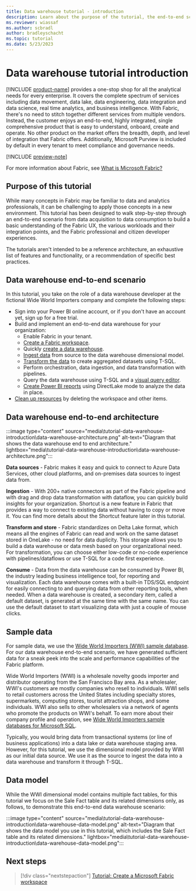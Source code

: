 ```yaml
---
title: Data warehouse tutorial - introduction
description: Learn about the purpose of the tutorial, the end-to-end scenario and architecture, the sample data, and the data model.
ms.reviewer: wiassaf
ms.author: scbradl
author: bradleyschacht
ms.topic: tutorial
ms.date: 5/23/2023
---
```


# Data warehouse tutorial introduction

[!INCLUDE [product-name](../includes/product-name.md)] provides a one-stop shop for all the analytical needs for every enterprise. It covers the complete spectrum of services including data movement, data lake, data engineering, data integration and data science, real time analytics, and business intelligence. With Fabric, there's no need to stitch together different services from multiple vendors. Instead, the customer enjoys an end-to-end, highly integrated, single comprehensive product that is easy to understand, onboard, create and operate. No other product on the market offers the breadth, depth, and level of integration that Fabric offers. Additionally, Microsoft Purview is included by default in every tenant to meet compliance and governance needs.

[!INCLUDE [preview-note](../includes/preview-note.md)]

For more information about Fabric, see [What is Microsoft Fabric?](../get-started/microsoft-fabric-overview.md)

## Purpose of this tutorial

While many concepts in Fabric may be familiar to data and analytics professionals, it can be challenging to apply those concepts in a new environment. This tutorial has been designed to walk step-by-step through an end-to-end scenario from data acquisition to data consumption to build a basic understanding of the Fabric UX, the various workloads and their integration points, and the Fabric professional and citizen developer experiences.

The tutorials aren't intended to be a reference architecture, an exhaustive list of features and functionality, or a recommendation of specific best practices.

## Data warehouse end-to-end scenario

In this tutorial, you take on the role of a data warehouse developer at the fictional Wide World Importers company and complete the following steps:

- Sign into your Power BI online account, or if you don't have an account yet, sign up for a free trial.
- Build and implement an end-to-end data warehouse for your organization:
  - Enable Fabric in your tenant.
  - [Create a Fabric workspace](tutorial-data-warehouse-create-workspace.md).
  - Quickly [create a data warehouse](tutorial-data-warehouse-create-warehouse.md).
  - [Ingest data](tutorial-data-warehouse-ingest-data.md) from source to the data warehouse dimensional model.
  - [Transform the data](tutorial-data-warehouse-transform-data.md) to create aggregated datasets using T-SQL.
  - Perform orchestration, data ingestion, and data transformation with pipelines.
  - Query the data warehouse using T-SQL and a [visual query editor](tutorial-data-warehouse-visual-query.md).
  - [Create Power BI reports](tutorial-data-warehouse-power-bi-report.md) using DirectLake mode to analyze the data in place.
- [Clean up resources](tutorial-data-warehouse-clean-up.md) by deleting the workspace and other items.

## Data warehouse end-to-end architecture

:::image type="content" source="media\tutorial-data-warehouse-introduction\data-warehouse-architecture.png" alt-text="Diagram that shows the data warehouse end to end architecture." lightbox="media\tutorial-data-warehouse-introduction\data-warehouse-architecture.png":::

**Data sources** - Fabric makes it easy and quick to connect to Azure Data Services, other cloud platforms, and on-premises data sources to ingest data from.

**Ingestion** - With 200+ native connectors as part of the Fabric pipeline and with drag and drop data transformation with dataflow, you can quickly build insights for your organization. Shortcut is a new feature in Fabric that provides a way to connect to existing data without having to copy or move it. You can find more details about the Shortcut feature later in this tutorial.

**Transform and store** - Fabric standardizes on Delta Lake format, which means all the engines of Fabric can read and work on the same dataset stored in OneLake - no need for data duplicity. This storage allows you to build a data warehouse or data mesh based on your organizational need. For transformation, you can choose either low-code or no-code experience with pipelines/dataflows or use T-SQL for a code first experience.

**Consume** - Data from the data warehouse can be consumed by Power BI, the industry leading business intelligence tool, for reporting and visualization. Each data warehouse comes with a built-in TDS/SQL endpoint for easily connecting to and querying data from other reporting tools, when needed. When a data warehouse is created, a secondary item, called a default dataset, is generated at the same time with the same name. You can use the default dataset to start visualizing data with just a couple of mouse clicks.

## Sample data

For sample data, we use the [Wide World Importers (WWI) sample database](/sql/samples/wide-world-importers-what-is?view=sql-server-ver16&preserve-view=true). For our data warehouse end-to-end scenario, we have generated sufficient data for a sneak peek into the scale and performance capabilities of the Fabric platform.

Wide World Importers (WWI) is a wholesale novelty goods importer and distributor operating from the San Francisco Bay area. As a wholesaler, WWI's customers are mostly companies who resell to individuals. WWI sells to retail customers across the United States including specialty stores, supermarkets, computing stores, tourist attraction shops, and some individuals. WWI also sells to other wholesalers via a network of agents who promote the products on WWI's behalf. To earn more about their company profile and operation, see [Wide World Importers sample databases for Microsoft SQL](/sql/samples/wide-world-importers-what-is?view=sql-server-ver16&preserve-view=true).

Typically, you would bring data from transactional systems (or line of business applications) into a data lake or data warehouse staging area. However, for this tutorial, we use the dimensional model provided by WWI as our initial data source. We use it as the source to ingest the data into a data warehouse and transform it through T-SQL.

## Data model

While the WWI dimensional model contains multiple fact tables, for this tutorial we focus on the Sale Fact table and its related dimensions only, as follows, to demonstrate this end-to-end data warehouse scenario:

:::image type="content" source="media\tutorial-data-warehouse-introduction\data-warehouse-data-model.png" alt-text="Diagram that shows the data model you use in this tutorial, which includes the Sale Fact table and its related dimensions." lightbox="media\tutorial-data-warehouse-introduction\data-warehouse-data-model.png":::

## Next steps

> [!div class="nextstepaction"]
> [Tutorial: Create a Microsoft Fabric workspace](tutorial-data-warehouse-create-workspace.md)
